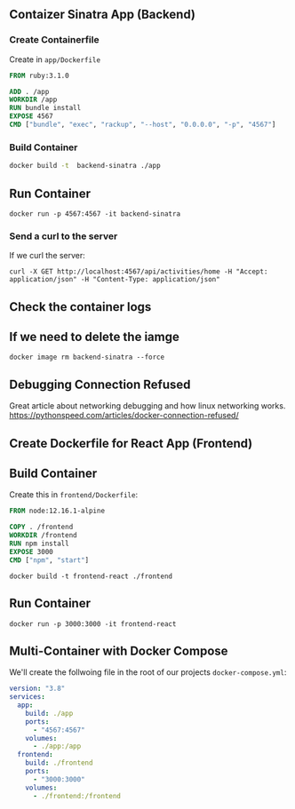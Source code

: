 ## Contaizer  Sinatra App (Backend)


### Create Containerfile

Create in `app/Dockerfile`

```dockerfile
FROM ruby:3.1.0

ADD . /app
WORKDIR /app
RUN bundle install
EXPOSE 4567
CMD ["bundle", "exec", "rackup", "--host", "0.0.0.0", "-p", "4567"]
```

### Build Container

```sh
docker build -t  backend-sinatra ./app
 ```

 ## Run Container

 ```
 docker run -p 4567:4567 -it backend-sinatra
 ```


### Send a curl to the server

If we curl the server:
```
curl -X GET http://localhost:4567/api/activities/home -H "Accept: application/json" -H "Content-Type: application/json"
```

 ## Check the container logs


 ## If we need to delete the iamge

 ```
 docker image rm backend-sinatra --force
 ```

## Debugging Connection Refused

Great article about networking debugging and how linux networking works.
https://pythonspeed.com/articles/docker-connection-refused/

## Create Dockerfile for React App (Frontend)

## Build Container

Create this in `frontend/Dockerfile`:

```dockerfile
FROM node:12.16.1-alpine

COPY . /frontend
WORKDIR /frontend
RUN npm install
EXPOSE 3000
CMD ["npm", "start"]
```

```
docker build -t frontend-react ./frontend
```

 ## Run Container

 ```
 docker run -p 3000:3000 -it frontend-react
 ```

## Multi-Container with Docker Compose

We'll create the follwoing file in the root of our projects `docker-compose.yml`:

```yaml
version: "3.8"
services:
  app:
    build: ./app
    ports:
      - "4567:4567"
    volumes:
      - ./app:/app
  frontend:
    build: ./frontend
    ports:
      - "3000:3000"
    volumes:
      - ./frontend:/frontend
```